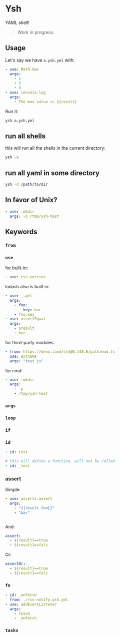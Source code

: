 # Ysh

YAML shell!

> Work in progress.

## Usage

Let's say we have `a.ysh.yml` with:

```yaml
- use: Math.max
  args:
    - 1
    - 5
    - 3
- use: console.log
  args:
    - The max value is ${result}
```

Run it:

```bash
ysh a.ysh.yml
```

## run all shells

this will run all the shells in the current directory:

```bash
ysh -a
```

## run all yaml in some directory

```bash
ysh -d /path/to/dir
```

## In favor of Unix?

```yaml
- use: :mkdir
  args: -p /tmp/ysh-test
```

## Keywords

### `from`

### `use`

for built-in:

```yaml
- use: rss.entries
```

lodash also is built in:

```yaml
- use: _.get
  args:
    - foo:
        key: bar
    - foo.key
- use: assertEqual
  args:
    - $result
    - bar
```

for third-party modules:

```yaml
- from: https://deno.land/std@0.148.0/path/mod.ts
  use: extname
  args: "test.js"
```

for cmd:

```yaml
- use: :mkdir
  args:
    - -p
    - /tmp/ysh-test
```

### `args`

### `loop`

### `if`

### `id`

```yaml
- id: test
```

```yaml
# this will define a function, will not be called
- id: _test
```

### assert

Simple:

```yaml
- use: asserts.assert
  args:
    - "{{result.foo}}"
    - "bar"
```

```yaml
```

And:

```yaml
assert:
  - ${result}==true
  - ${result}==fals
```

Or:

```yaml
assertOr:
  - ${result}==true
  - ${result}==fals
```

### `fn`

```yaml
- id: _onFetch
  from: ./rss-notify.ysh.yml
- use: addEventListener
  args:
    - fetch
    - _onFetch
```

### `tasks`
